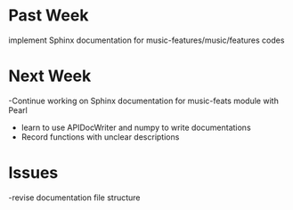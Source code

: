 # Past Week
implement Sphinx documentation for music-features/music/features codes

# Next Week
-Continue working on Sphinx documentation for music-feats module with Pearl
- learn to use APIDocWriter and numpy to write documentations
- Record functions with unclear descriptions

# Issues
-revise documentation file structure
